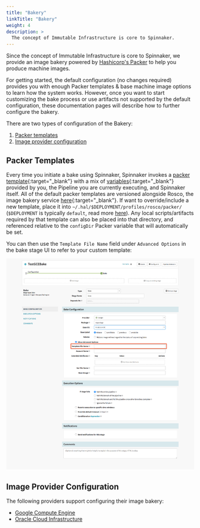 ```yaml
---
title: "Bakery"
linkTitle: "Bakery"
weight: 4
description: >
  The concept of Immutable Infrastructure is core to Spinnaker.
---
```


Since the concept of Immutable Infrastructure is core to Spinnaker, we provide
an image bakery powered by [Hashicorp's
Packer](https://www.packer.io/intro/) to help you produce
machine images.

For getting started, the default configuration (no changes required) provides
you with enough Packer templates & base machine image options to learn how the
system works. However, once you want to start customizing the bake process or
use artifacts not supported by the default configuration, these documentation
pages will describe how to further configure the bakery.

There are two types of configuration of the Bakery:

1. [Packer templates](#packer-templates)
2. [Image provider configuration](#image-provider-configuration)

## Packer Templates

Every time you initiate a bake using Spinnaker, Spinnaker invokes a [packer
template](https://www.packer.io/docs/templates/index.html){:target="\_blank"}
with a mix of [variables](https://www.packer.io/docs/templates/index.html){:target="\_blank"}
provided by you, the Pipeline you are currently executing, and Spinnaker itself.
All of the default packer templates are versioned alongside Rosco, the image
bakery service
[here](https://github.com/spinnaker/rosco/tree/master/rosco-web/config/packer){:target="\_blank"}.
If want to override/include a new template, place it into
`~/.hal/$DEPLOYMENT/profiles/rosco/packer/` (`$DEPLOYMENT` is
typically `default`, read more [here](/reference/halyard/#deployments)). Any local
scripts/artifacts required by that template can also be placed into that
directory, and referenced relative to the `configDir` Packer variable that will
automatically be set.

You can then use the `Template File Name` field under `Advanced Options` in the bake
stage UI to refer to your custom template:

![](bake_ui_template.png)

## Image Provider Configuration

The following providers support configuring their image bakery:

* [Google Compute Engine](/docs/setup/bakery/google/)
* [Oracle Cloud Infrastructure](/docs/setup/bakery/oracle/)
